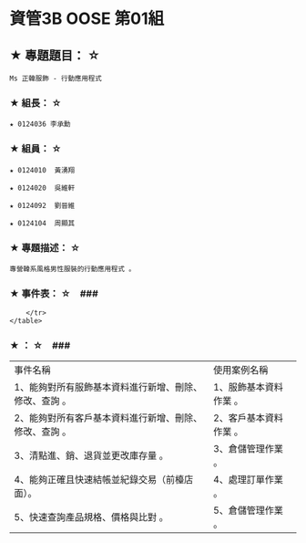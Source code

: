 # 資管3B OOSE 第01組 #

## ★ 專題題目： ☆ ##
    Ms 正韓服飾 - 行動應用程式

### ★ 組長： ☆ ###
    ★ 0124036 李承勳

### ★ 組員： ☆ ###
    ★ 0124010  黃湧翔

    ★ 0124020  吳維軒

    ★ 0124092  劉晉維

    ★ 0124104  周顯其

### ★ 專題描述： ☆ ###
    專營韓系風格男性服裝的行動應用程式 。

### ★ 事件表： ☆　###
<b></b>	
	<table>
		<tr>
			<td>事件名稱</td>
			<td>使用案例名稱</td>
		</tr>
		<tr>
			<td>1、能夠對所有服飾基本資料進行新增、刪除、修改、查詢 。</td>
			<td>1、服飾基本資料作業 。</td>
		</tr>
		<tr>
			<td>2、能夠對所有客戶基本資料進行新增、刪除、修改、查詢 。</td>
			<td>2、客戶基本資料作業 。</td>
		</tr>
		<tr>
			<td>3、清點進、銷、退貨並更改庫存量 。</td>
			<td>3、倉儲管理作業 。</td>
		</tr>
		<tr>
			<td>4、能夠正確且快速結帳並紀錄交易（前檯店面）。</td>
			<td>4、處理訂單作業 。</td>
		</tr>
		<tr>
			<td>5、快速查詢產品規格、價格與比對 。</td>
			<td>5、倉儲管理作業 。</td>
		</tr>
		<tr>
		
		</tr>
	</table>
### ★ ： ☆　###
